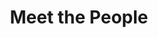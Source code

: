 ---
layout: people
order: 2
title: Meet the People
name: "Samuel King"
position: "Rotation student"
current: false
headshot: "samuel.jpg"
google_scholar: "https://scholar.google.com/citations?user=QHe2kFMAAAAJ&hl=en"
bio: "I’m a Bioengineering Ph.D. student rotating in the Qiu lab. My interests are in deciphering the genetic and protein language rules of developmental programs using 
    synthetic biology, machine learning, and omics approaches. I earned my B.Sc. Hon. in Biology at the University of British Columbia, where I performed research primarily in 
    the Yachie lab creating technologies to study mammalian morphogenesis and viral evolution. When I’m not in the lab, I greatly enjoy spending time exploring my surroundings, 
    riding my motorcycle, and working on graphic design projects."
twitter: ""
---